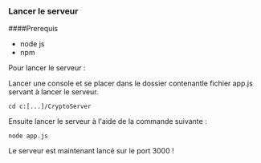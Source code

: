### Lancer le serveur 

####Prerequis 

- node js
- npm

Pour lancer le serveur : 

Lancer une console et se placer dans le dossier contenantle fichier app.js servant à lancer le serveur.

	cd c:[...]/CryptoServer

Ensuite lancer le serveur à l'aide de la commande suivante :

	node app.js

Le serveur est maintenant lancé sur le port 3000 !
